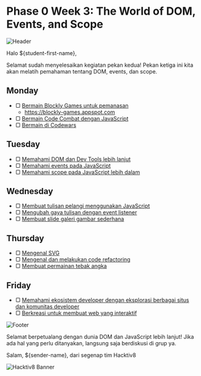 # Phase 0 Week 3: The World of DOM, Events, and Scope

![Header](images/header.png)

Halo ${student-first-name},

Selamat sudah menyelesaikan kegiatan pekan kedua! Pekan ketiga ini kita akan melatih pemahaman tentang DOM, events, dan scope.

## Monday

- ▢ [Bermain Blockly Games untuk pemanasan](./blockly-games.md)
  - https://blockly-games.appspot.com
- ▢ [Bermain Code Combat dengan JavaScript](./code-combat.md)
- ▢ [Bermain di Codewars](./codewars.md)

## Tuesday

- ▢ [Memahami DOM dan Dev Tools lebih lanjut](./js-dom-devtools.md)
- ▢ [Memahami events pada JavaScript](./js-events.md)
- ▢ [Memahami scope pada JavaScript lebih dalam](./js-scope.md)

## Wednesday

- ▢ [Membuat tulisan pelangi menggunakan JavaScript](./rainbow-text.md)
- ▢ [Mengubah gaya tulisan dengan event listener](./text-style-event.md)
- ▢ [Membuat slide galeri gambar sederhana](./gallery-slide.md)

## Thursday

- ▢ [Mengenal SVG](./svg.md)
- ▢ [Mengenal dan melakukan code refactoring](./refactoring.md)
- ▢ [Membuat permainan tebak angka](./number-guess.md)

## Friday

- ▢ [Memahami ekosistem developer dengan eksplorasi berbagai situs dan komunitas developer](./dev-ecosystem-community.md)
- ▢ [Berkreasi untuk membuat web yang interaktif](./web-interactive.md)

![Footer](images/footer.png)

Selamat berpetualang dengan dunia DOM dan JavaScript lebih lanjut!
Jika ada hal yang perlu ditanyakan, langsung saja berdiskusi di grup ya.

Salam,
${sender-name}, dari segenap tim Hacktiv8

![Hacktiv8 Banner](images/hacktiv8-banner.png)

